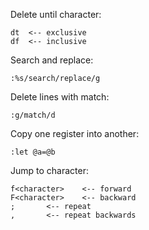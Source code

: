 Delete until character:
```
dt	<-- exclusive
df	<-- inclusive
```

Search and replace:
```
:%s/search/replace/g
```

Delete lines with match:
```
:g/match/d
```

Copy one register into another:
```
:let @a=@b
```

Jump to character:
```
f<character>	<-- forward
F<character>	<-- backward
;		<-- repeat
,		<-- repeat backwards
```
